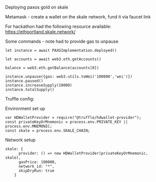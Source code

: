 Deploying paxos gold on skale

Metamask - create a wallet on the skale network, fund it via faucet link

For hackathon had the following resource available: https://ethportland.skale.network/

Some commands - note had to provide gas to unpause

```
let instance = await PAXGImplementation.deployed()

let accounts = await web3.eth.getAccounts()

balance = web3.eth.getBalance(accounts[0])

instance.unpause({gas: web3.utils.toWei('100000','wei')})
instance.paused()
instance.increaseSupply(10000)
instance.totalSupply()
```

Truffle config:

Environment set up

```
var HDWalletProvider = require("@truffle/hdwallet-provider");
const privateKeyOrMnemonic = process.env.PRIVATE_KEY || process.env.MNEMONIC;
const skale = process.env.SKALE_CHAIN;
```

Network setup

```
skale: {
      provider: () => new HDWalletProvider(privateKeyOrMnemonic, skale),
      gasPrice: 100000,
      network_id: "*",
      skipDryRun: true
    }
```